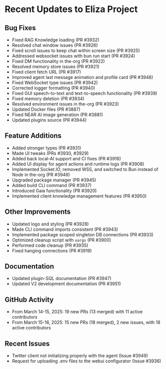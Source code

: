# Recent Updates to Eliza Project

## Bug Fixes
- Fixed RAG Knowledge loading (PR #3932)
- Resolved chat window issues (PR #3926)
- Fixed scroll issues to keep chat within screen size (PR #3925)
- Addressed websocket issues with bun run start (PR #3924)
- Fixed DM functionality in the-org (PR #3922)
- Resolved memory store issues (PR #3921)
- Fixed client fetch URL (PR #3917)
- Improved agent last message animation and profile card (PR #3948)
- Fixed WebSocket type issues (PR #3942)
- Corrected logger formatting (PR #3940)
- Fixed GUI speech-to-text and text-to-speech functionality (PR #3939)
- Fixed memory deletion (PR #3934)
- Resolved environment issues in the-org (PR #3923)
- Updated Docker files (PR #3887)
- Fixed NEAR AI image generation (PR #3881)
- Updated plugins source (PR #3944)

## Feature Additions
- Added stronger types (PR #3931)
- Made UI tweaks (PRs #3930, #3929)
- Added back local-AI support and CI fixes (PR #3918)
- Added UI display for agent actions and runtime logs (PR #3908)
- Implemented Socket.IO, removed WSS, and switched to Bun instead of Node in the-org (PR #3946)
- Upgraded package manager (PR #3945)
- Added build CLI command (PR #3937)
- Introduced Gaia functionality (PR #3920)
- Implemented client knowledge management features (PR #3950)

## Other Improvements
- Updated logo and styling (PR #3928)
- Made CLI command imports consistent (PR #3943)
- Implemented package scoped singleton DB connections (PR #3933)
- Optimized cleanup script with `xargs` (PR #3900)
- Performed code cleanup (PR #3935)
- Fixed hanging connections (PR #3919)

## Documentation
- Updated plugin-SQL documentation (PR #3947)
- Updated V2 development documentation (PR #3951)

## GitHub Activity
- From March 14-15, 2025: 19 new PRs (13 merged) with 11 active contributors
- From March 15-16, 2025: 15 new PRs (18 merged), 2 new issues, with 18 active contributors

## Recent Issues
- Twitter client not initializing properly with the agent (Issue #3949)
- Request for uploading .env files to the webui configurator (Issue #3936)